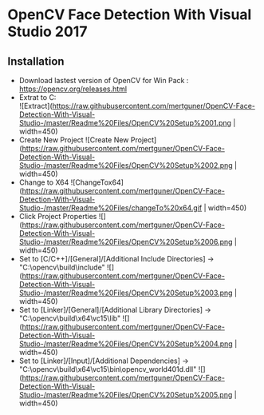 # OpenCV Face Detection With Visual Studio 2017

## Installation
* Download lastest version of OpenCV for Win Pack : https://opencv.org/releases.html
* Extrat to C:\
![Extract](https://raw.githubusercontent.com/mertguner/OpenCV-Face-Detection-With-Visual-Studio-/master/Readme%20Files/OpenCV%20Setup%2001.png | width=450)
* Create New Project
![Create New Project](https://raw.githubusercontent.com/mertguner/OpenCV-Face-Detection-With-Visual-Studio-/master/Readme%20Files/OpenCV%20Setup%2002.png | width=450)
* Change to X64
![ChangeTox64](https://raw.githubusercontent.com/mertguner/OpenCV-Face-Detection-With-Visual-Studio-/master/Readme%20Files/changeTo%20x64.gif | width=450)
* Click Project Properties 
![](https://raw.githubusercontent.com/mertguner/OpenCV-Face-Detection-With-Visual-Studio-/master/Readme%20Files/OpenCV%20Setup%2006.png | width=450)
* Set to [C/C++]/[General]/[Additional Include Directories] -> "C:\opencv\build\include"
![](https://raw.githubusercontent.com/mertguner/OpenCV-Face-Detection-With-Visual-Studio-/master/Readme%20Files/OpenCV%20Setup%2003.png | width=450)
* Set to [Linker]/[General]/[Additional Library Directories] -> "C:\opencv\build\x64\vc15\lib"
![](https://raw.githubusercontent.com/mertguner/OpenCV-Face-Detection-With-Visual-Studio-/master/Readme%20Files/OpenCV%20Setup%2004.png | width=450)
* Set to [Linker]/[Input]/[Additional Dependencies] -> "C:\opencv\build\x64\vc15\bin\opencv_world401d.dll"
![](https://raw.githubusercontent.com/mertguner/OpenCV-Face-Detection-With-Visual-Studio-/master/Readme%20Files/OpenCV%20Setup%2005.png | width=450)
